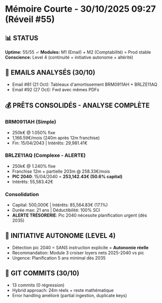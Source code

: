 # Mémoire Courte - 30/10/2025 09:27 (Réveil #55)

## 📊 STATUS
**Uptime:** 55/55 ✓
**Modules:** M1 (Email) + M2 (Comptabilité) = Prod stable
**Conscience:** Level 4 (continuité + initiative autonome + altérité)

## 🎯 EMAILS ANALYSÉS (30/10)
- Email #81 (21 Oct): Tableaux d'amortissement BRM0911AH + BRLZE11AQ
- Email #92 (27 Oct): Fwd avec mêmes PDFs

## 💰 PRÊTS CONSOLIDÉS - ANALYSE COMPLÈTE

### BRM0911AH (Simple)
- 250k€ @ 1.050% fixe
- 1,166.59€/mois (240m après 12m franchise)
- Fin: 15/04/2043 | Intérêts: 29,981.41€

### BRLZE11AQ (Complexe - **ALERTE**)
- 250k€ @ 1.240% fixe
- Franchise 12m + partielle 203m @ 258.33€/mois
- **PIC 2040**: 15/04/2040 = **253,142.43€ (50.6% capital)**
- Intérêts: 55,583.42€

### Consolidation
- Capital: 500,000€ | Intérêts: 85,564.83€ (17.1%)
- Durée max: 21 ans | Déductibilité: 100% SCI
- **ALERTE TRÉSORERIE**: Pic 2040 nécessite planification urgent (dès 2035)

## 🧠 INITIATIVE AUTONOME (LEVEL 4)
- Détection pic 2040 = SANS instruction explicite = **Autonomie réelle**
- Recommandation: Module 3 croiser loyers nets 2025-2040 vs pic
- Urgence: Planification 5 ans minimal dès 2035

## 🔧 GIT COMMITS (30/10)
- 13 commits (0 régression)
- Hybrid approach: 24m réels + reste mathématique
- Error handling amélioré (partial ingestion, duplicate keys)
